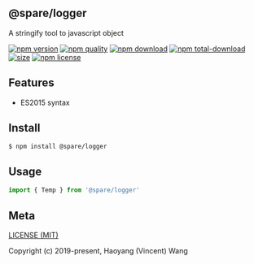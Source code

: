## @spare/logger
A stringify tool to javascript object

[![npm version][npm-image]][npm-url]
[![npm quality][quality-image]][quality-url]
[![npm download][download-image]][npm-url]
[![npm total-download][total-download-image]][npm-url]
[![size][size]][size-url]
[![npm license][license-image]][npm-url]

## Features

- ES2015 syntax

## Install
```console
$ npm install @spare/logger
```

## Usage
```js
import { Temp } from '@spare/logger'
```

## Meta
[LICENSE (MIT)](/LICENSE)

Copyright (c) 2019-present, Haoyang (Vincent) Wang

[//]: <> (Shields)
[npm-image]: https://img.shields.io/npm/v/@spare/logger.svg?style=flat-square
[quality-image]: http://npm.packagequality.com/shield/@spare/logger.svg?style=flat-square
[download-image]: https://img.shields.io/npm/dm/@spare/logger.svg?style=flat-square
[total-download-image]:https://img.shields.io/npm/dt/@spare/logger.svg?style=flat-square
[license-image]: https://img.shields.io/npm/l/@spare/logger.svg?style=flat-square
[size]: https://flat.badgen.net/packagephobia/install/@spare/logger

[//]: <> (Link)
[npm-url]: https://npmjs.org/package/@spare/logger
[quality-url]: http://packagequality.com/#?package=@spare/logger
[size-url]: https://packagephobia.now.sh/result?p=@spare/logger
